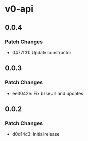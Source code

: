 # v0-api

## 0.0.4

### Patch Changes

- 0477f31: Update constructor

## 0.0.3

### Patch Changes

- ee3042e: Fix baseUrl and updates

## 0.0.2

### Patch Changes

- d0d14c3: Initial release
